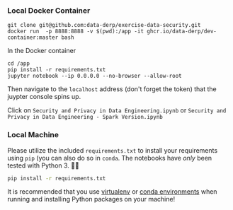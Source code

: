 
### Local Docker Container
```
git clone git@github.com:data-derp/exercise-data-security.git
docker run  -p 8888:8888 -v $(pwd):/app -it ghcr.io/data-derp/dev-container:master bash
```

In the Docker container
```
cd /app
pip install -r requirements.txt
jupyter notebook --ip 0.0.0.0 --no-browser --allow-root
```
Then navigate to the `localhost` address (don't forget the token) that the juypter console spins up.

Click on `Security and Privacy in Data Engineering.ipynb` or `Security and Privacy in Data Engineering - Spark Version.ipynb`


### Local Machine
Please utilize the included `requirements.txt` to install your requirements using `pip` (you can also do so in `conda`. The notebooks have *only* been tested with Python 3. 🙌🏻
```bash
pip install -r requirements.txt
```

It is recommended that you use [virtualenv](https://virtualenv.pypa.io/en/latest/) or [conda environments](https://docs.conda.io/projects/conda/en/latest/user-guide/tasks/manage-environments.html) when running and installing Python packages on your machine!